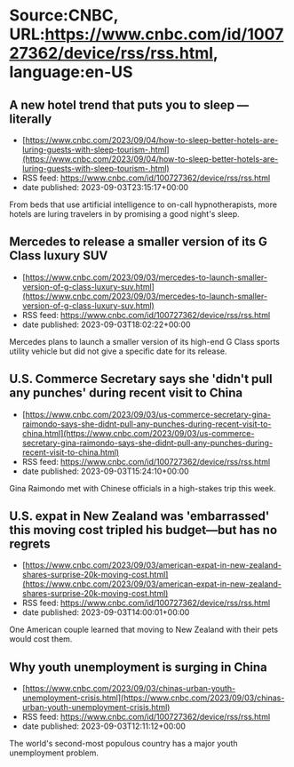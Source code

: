 # Source:CNBC, URL:https://www.cnbc.com/id/100727362/device/rss/rss.html, language:en-US

## A new hotel trend that puts you to sleep — literally
 - [https://www.cnbc.com/2023/09/04/how-to-sleep-better-hotels-are-luring-guests-with-sleep-tourism-.html](https://www.cnbc.com/2023/09/04/how-to-sleep-better-hotels-are-luring-guests-with-sleep-tourism-.html)
 - RSS feed: https://www.cnbc.com/id/100727362/device/rss/rss.html
 - date published: 2023-09-03T23:15:17+00:00

From beds that use artificial intelligence to on-call hypnotherapists, more hotels are luring travelers in by promising a good night's sleep.

## Mercedes to release a smaller version of its G Class luxury SUV
 - [https://www.cnbc.com/2023/09/03/mercedes-to-launch-smaller-version-of-g-class-luxury-suv.html](https://www.cnbc.com/2023/09/03/mercedes-to-launch-smaller-version-of-g-class-luxury-suv.html)
 - RSS feed: https://www.cnbc.com/id/100727362/device/rss/rss.html
 - date published: 2023-09-03T18:02:22+00:00

Mercedes plans to launch a smaller version of its high-end G Class sports utility vehicle but did not give a specific date for its release.

## U.S. Commerce Secretary says she 'didn't pull any punches' during recent visit to China
 - [https://www.cnbc.com/2023/09/03/us-commerce-secretary-gina-raimondo-says-she-didnt-pull-any-punches-during-recent-visit-to-china.html](https://www.cnbc.com/2023/09/03/us-commerce-secretary-gina-raimondo-says-she-didnt-pull-any-punches-during-recent-visit-to-china.html)
 - RSS feed: https://www.cnbc.com/id/100727362/device/rss/rss.html
 - date published: 2023-09-03T15:24:10+00:00

Gina Raimondo met with Chinese officials in a high-stakes trip this week.

## U.S. expat in New Zealand was 'embarrassed' this moving cost tripled his budget—but has no regrets
 - [https://www.cnbc.com/2023/09/03/american-expat-in-new-zealand-shares-surprise-20k-moving-cost.html](https://www.cnbc.com/2023/09/03/american-expat-in-new-zealand-shares-surprise-20k-moving-cost.html)
 - RSS feed: https://www.cnbc.com/id/100727362/device/rss/rss.html
 - date published: 2023-09-03T14:00:01+00:00

One American couple learned that moving to New Zealand with their pets would cost them.

## Why youth unemployment is surging in China
 - [https://www.cnbc.com/2023/09/03/chinas-urban-youth-unemployment-crisis.html](https://www.cnbc.com/2023/09/03/chinas-urban-youth-unemployment-crisis.html)
 - RSS feed: https://www.cnbc.com/id/100727362/device/rss/rss.html
 - date published: 2023-09-03T12:11:12+00:00

The world's second-most populous country has a major youth unemployment problem.

